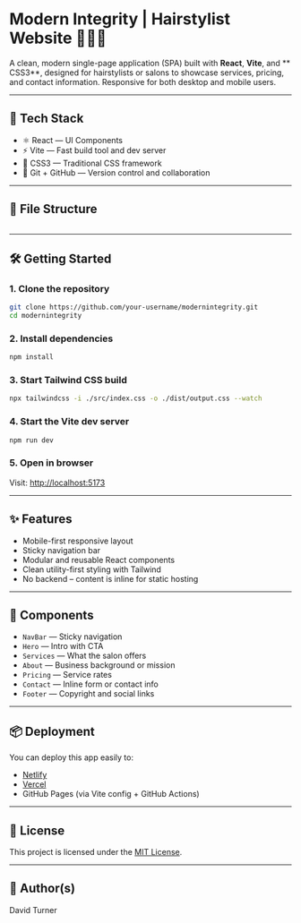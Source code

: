 # Modern Integrity | Hairstylist Website 💇‍♀️✨

A clean, modern single-page application (SPA) built with **React**, **Vite**, and ** CSS3**, designed for hairstylists or salons to showcase services, pricing, and contact information. Responsive for both desktop and mobile users.

---

## 🚀 Tech Stack

- ⚛️ React — UI Components
- ⚡ Vite — Fast build tool and dev server
- 🎨 CSS3 — Traditional CSS framework
- 🔀 Git + GitHub — Version control and collaboration

---

## 📁 File Structure

```bash

```

---

## 🛠️ Getting Started

### 1. Clone the repository

```bash
git clone https://github.com/your-username/modernintegrity.git
cd modernintegrity
```

### 2. Install dependencies

```bash
npm install
```

### 3. Start Tailwind CSS build

```bash
npx tailwindcss -i ./src/index.css -o ./dist/output.css --watch
```

### 4. Start the Vite dev server

```bash
npm run dev
```

### 5. Open in browser

Visit: [http://localhost:5173](http://localhost:5173)

---

## ✨ Features

- Mobile-first responsive layout
- Sticky navigation bar
- Modular and reusable React components
- Clean utility-first styling with Tailwind
- No backend – content is inline for static hosting

---

## 🧱 Components

- `NavBar` — Sticky navigation
- `Hero` — Intro with CTA
- `Services` — What the salon offers
- `About` — Business background or mission
- `Pricing` — Service rates
- `Contact` — Inline form or contact info
- `Footer` — Copyright and social links

---

## 📦 Deployment

You can deploy this app easily to:

- [Netlify](https://www.netlify.com/)
- [Vercel](https://vercel.com/)
- GitHub Pages (via Vite config + GitHub Actions)

---

## 📄 License

This project is licensed under the [MIT License](LICENSE).


---

## 👤 Author(s)

David Turner

